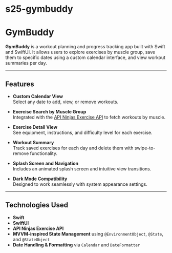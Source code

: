 # s25-gymbuddy

# GymBuddy

**GymBuddy** is a workout planning and progress tracking app built with Swift and SwiftUI. It allows users to explore exercises by muscle group, save them to specific dates using a custom calendar interface, and view workout summaries per day.

---

## Features

- **Custom Calendar View**  
  Select any date to add, view, or remove workouts.

- **Exercise Search by Muscle Group**  
  Integrated with the [API Ninjas Exercise API](https://api-ninjas.com/api/exercises) to fetch workouts by muscle.

- **Exercise Detail View**  
  See equipment, instructions, and difficulty level for each exercise.

- **Workout Summary**  
  Track saved exercises for each day and delete them with swipe-to-remove functionality.

- **Splash Screen and Navigation**  
  Includes an animated splash screen and intuitive view transitions.

- **Dark Mode Compatibility**  
  Designed to work seamlessly with system appearance settings.

---

## Technologies Used

- **Swift**
- **SwiftUI**
- **API Ninjas Exercise API**
- **MVVM-inspired State Management** using `@EnvironmentObject`, `@State`, and `@StateObject`
- **Date Handling & Formatting** via `Calendar` and `DateFormatter`
